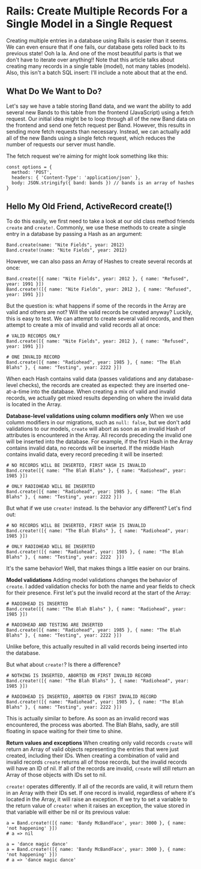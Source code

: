 # Rails: Create Multiple Records For a Single Model in a Single Request
Creating multiple entries in a database using Rails is easier than it seems. We can even ensure that if one fails, our database gets rolled back to its previous state! Ooh la la. And one of the most beautiful parts is that we don't have to iterate over anything!! Note that this article talks about creating many records in a single table (model), not many tables (models). Also, this isn't a batch SQL insert: I'll include a note about that at the end.

## What Do We Want to Do?
Let's say we have a table storing Band data, and we want the ability to add several new Bands to this table from the frontend (JavaScript) using a fetch request. Our initial idea might be to loop through all of the new Band data on the frontend and send one fetch request per Band. However, this results in sending more fetch requests than necessary. Instead, we can actually add all of the new Bands using a single fetch request, which reduces the number of requests our server must handle.

The fetch request we're aiming for might look something like this:
```
const options = {
  method: 'POST',
  headers: { 'Content-Type': 'application/json' },
  body: JSON.stringify({ band: bands }) // bands is an array of hashes
}
```

## Hello My Old Friend, ActiveRecord create(!)
To do this easily, we first need to take a look at our old class method friends `create` and `create!`. Commonly, we use these methods to create a single entry in a database by passing a Hash as an argument:
```
Band.create(name: "Nite Fields", year: 2012)
Band.create!(name: "Nite Fields", year: 2012)
```

However, we can also pass an Array of Hashes to create several records at once:
```
Band.create([{ name: "Nite Fields", year: 2012 }, { name: "Refused", year: 1991 }])
Band.create!([{ name: "Nite Fields", year: 2012 }, { name: "Refused", year: 1991 }])
```

But the question is: what happens if some of the records in the Array are valid and others are not? Will the valid records be created anyway? Luckily, this is easy to test. We can attempt to create several valid records, and then attempt to create a mix of invalid and valid records all at once:
```
# VALID RECORDS ONLY
Band.create([{ name: "Nite Fields", year: 2012 }, { name: "Refused", year: 1991 }])

# ONE INVALID RECORD
Band.create([{ name: "Radiohead", year: 1985 }, { name: "The Blah Blahs" }, { name: "Testing", year: 2222 }])
```
When each Hash contains valid data (passes validations and any database-level checks), the records are created as expected: they are inserted one-at-a-time into the database. When creating a mix of valid and invalid records, we actually get mixed results depending on where the invalid data is located in the Array.

**Database-level validations using column modifiers only**
When we use column modifiers in our migrations, such as `null: false`, but we don't add validations to our models, `create` will abort as soon as an invalid Hash of attributes is encountered in the Array. All records preceding the invalid one will be inserted into the database. For example, if the first Hash in the Array contains invalid data, no records will be inserted. If the middle Hash contains invalid data, every record preceding it will be inserted:
```
# NO RECORDS WILL BE INSERTED, FIRST HASH IS INVALID
Band.create([{ name: "The Blah Blahs" }, { name: "Radiohead", year: 1985 }])

# ONLY RADIOHEAD WILL BE INSERTED
Band.create([{ name: "Radiohead", year: 1985 }, { name: "The Blah Blahs" }, { name: "Testing", year: 2222 }])
```

But what if we use `create!` instead. Is the behavior any different? Let's find out:
```
# NO RECORDS WILL BE INSERTED, FIRST HASH IS INVALID
Band.create!([{ name: "The Blah Blahs" }, { name: "Radiohead", year: 1985 }])

# ONLY RADIOHEAD WILL BE INSERTED
Band.create!([{ name: "Radiohead", year: 1985 }, { name: "The Blah Blahs" }, { name: "Testing", year: 2222  }])
```
It's the same behavior! Well, that makes things a little easier on our brains.

**Model validations**
Adding model validations changes the behavior of `create`. I added validation checks for both the name and year fields to check for their presence. First let's put the invalid record at the start of the Array:
```
# RADIOHEAD IS INSERTED
Band.create([{ name: "The Blah Blahs" }, { name: "Radiohead", year: 1985 }])

# RADIOHEAD AND TESTING ARE INSERTED
Band.create([{ name: "Radiohead", year: 1985 }, { name: "The Blah Blahs" }, { name: "Testing", year: 2222 }])
```
Unlike before, this actually resulted in all valid records being inserted into the database.

But what about `create!`? Is there a difference?
```
# NOTHING IS INSERTED, ABORTED ON FIRST INVALID RECORD
Band.create!([{ name: "The Blah Blahs" }, { name: "Radiohead", year: 1985 }])

# RADIOHEAD IS INSERTED, ABORTED ON FIRST INVALID RECORD
Band.create!([{ name: "Radiohead", year: 1985 }, { name: "The Blah Blahs" }, { name: "Testing", year: 2222 }])
```
This is actually similar to before. As soon as an invalid record was encountered, the process was aborted. The Blah Blahs, sadly, are still floating in space waiting for their time to shine.

**Return values and exceptions**
When creating only valid records `create` will return an Array of valid objects representing the entries that were just created, including their IDs. When creating a combination of valid and invalid records `create` returns all of those records, but the invalid records will have an ID of nil. If all of the records are invalid, `create` will still return an Array of those objects with IDs set to nil.

`create!` operates differently. If all of the records are valid, it will return them in an Array with their IDs set. If one record is invalid, regardless of where it's located in the Array, it will raise an exception. If we try to set a variable to the return value of `create!` when it raises an exception, the value stored in that variable will either be nil or its previous value:
```
a = Band.create!([{ name: 'Bandy McBandFace', year: 3000 }, { name: 'not happening' }])
# a => nil

a = 'dance magic dance'
a = Band.create!([{ name: 'Bandy McBandFace', year: 3000 }, { name: 'not happening' }])
# a => 'dance magic dance'
```
